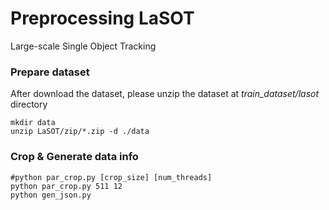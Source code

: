 # Preprocessing LaSOT
Large-scale Single Object Tracking

### Prepare dataset

After download the dataset, please unzip the dataset at *train_dataset/lasot* directory
````shell
mkdir data
unzip LaSOT/zip/*.zip -d ./data
````

### Crop & Generate data info

````shell
#python par_crop.py [crop_size] [num_threads]
python par_crop.py 511 12
python gen_json.py
````
